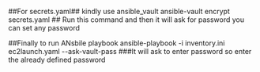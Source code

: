 ##For secrets.yaml##    kindly use ansible_vault
ansible-vault encrypt secrets.yaml  ## Run this command and then it will ask for password you can set any password

##Finally to run ANsbile playbook
ansible-playbook -i inventory.ini ec2launch.yaml --ask-vault-pass  ###It will ask to enter password so enter the already defined password






